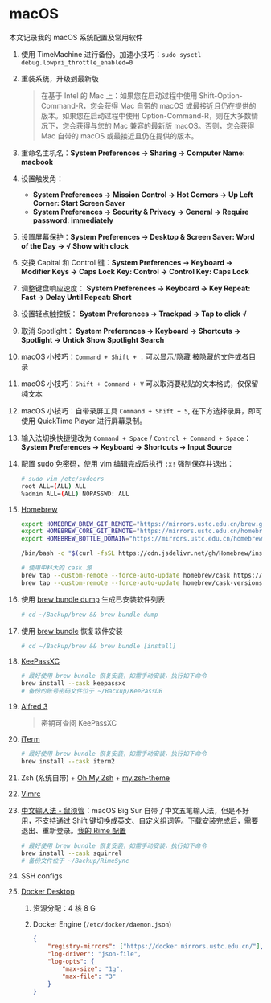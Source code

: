 # macOS

本文记录我的 macOS 系统配置及常用软件

1. 使用 TimeMachine 进行备份。加速小技巧：`sudo sysctl debug.lowpri_throttle_enabled=0`
1. 重装系统，升级到最新版

    > 在基于 Intel 的 Mac 上：如果您在启动过程中使用 Shift-Option-Command-R，您会获得 Mac 自带的 macOS 或最接近且仍在提供的版本。如果您在启动过程中使用 Option-Command-R，则在大多数情况下，您会获得与您的 Mac 兼容的最新版 macOS。否则，您会获得 Mac 自带的 macOS 或最接近且仍在提供的版本。

1. 重命名主机名：**System Preferences -> Sharing -> Computer Name: macbook**
1. 设置触发角：
    - **System Preferences -> Mission Control -> Hot Corners -> Up Left Corner: Start Screen Saver**
    - **System Preferences -> Security & Privacy -> General -> Require password: immediately**
1. 设置屏幕保护：**System Preferences -> Desktop & Screen Saver: Word of the Day -> √ Show with clock**
1. 交换 Capital 和 Control 键：**System Preferences -> Keyboard -> Modifier Keys -> Caps Lock Key: Control -> Control Key: Caps Lock**
1. 调整键盘响应速度： **System Preferences -> Keyboard -> Key Repeat: Fast -> Delay Until Repeat: Short**
1. 设置轻点触控板： **System Preferences -> Trackpad -> Tap to click √**
1. 取消 Spotlight： **System Preferences -> Keyboard -> Shortcuts -> Spotlight -> Untick Show Spotlight Search**
1. macOS 小技巧：`Command + Shift + .` 可以显示/隐藏 被隐藏的文件或者目录
1. macOS 小技巧：`Shift + Command + V` 可以取消要粘贴的文本格式，仅保留纯文本
1. macOS 小技巧：自带录屏工具 `Command + Shift + 5`, 在下方选择录屏，即可使用 QuickTime Player 进行屏幕录制。
1. 输入法切换快捷键改为 `Command + Space` / `Control + Command + Space`： **System Preferences -> Keyboard -> Shortcuts -> Input Source**
1. 配置 sudo 免密码，使用 vim 编辑完成后执行 `:x!` 强制保存并退出：

    ```bash
    # sudo vim /etc/sudoers
    root ALL=(ALL) ALL
    %admin ALL=(ALL) NOPASSWD: ALL
    ```

1. [Homebrew](https://mirrors.ustc.edu.cn/help/brew.git.html)

    ```bash
    export HOMEBREW_BREW_GIT_REMOTE="https://mirrors.ustc.edu.cn/brew.git"
    export HOMEBREW_CORE_GIT_REMOTE="https://mirrors.ustc.edu.cn/homebrew-core.git"
    export HOMEBREW_BOTTLE_DOMAIN="https://mirrors.ustc.edu.cn/homebrew-bottles"

    /bin/bash -c "$(curl -fsSL https://cdn.jsdelivr.net/gh/Homebrew/install@HEAD/install.sh)"

    # 使用中科大的 cask 源
    brew tap --custom-remote --force-auto-update homebrew/cask https://mirrors.ustc.edu.cn/homebrew-cask.git
    brew tap --custom-remote --force-auto-update homebrew/cask-versions https://mirrors.ustc.edu.cn/homebrew-cask-versions.git
    ```

1. 使用 [brew bundle dump](https://docs.brew.sh/Manpage#bundle-subcommand) 生成已安装软件列表

    ```bash
    # cd ~/Backup/brew && brew bundle dump
    ```

1. 使用 [brew bundle](https://docs.brew.sh/Manpage#bundle-subcommand) 恢复软件安装

    ```bash
    # cd ~/Backup/brew && brew bundle [install]
    ```

1. [KeePassXC](https://keepassxc.org/) 

    ```bash
    # 最好使用 brew bundle 恢复安装，如需手动安装，执行如下命令
    brew install --cask keepassxc
    # 备份的账号密码文件位于 ~/Backup/KeePassDB
    ```

1. [Alfred 3](https://cachefly.alfredapp.com/Alfred_3.8.6_972.dmg)
    > 密钥可查阅 KeePassXC

1. [iTerm](https://iterm2.com/downloads.html) 

    ```bash
    # 最好使用 brew bundle 恢复安装，如需手动安装，执行如下命令
    brew install --cask iterm2
    ```

1. Zsh (系统自带) + [Oh My Zsh](https://ohmyz.sh/) + [my.zsh-theme](https://github.com/bougenville/zsh-theme)
1. [Vimrc](https://github.com/bougenville/vimprofile)
1. [中文输入法 - 鼠须管](https://rime.im/)：macOS Big Sur 自带了中文五笔输入法，但是不好用，不支持通过 Shift 键切换成英文、自定义组词等。下载安装完成后，需要退出、重新登录。[我的 Rime 配置](https://github.com/bougenville/Rime)

    ```bash
    # 最好使用 brew bundle 恢复安装，如需手动安装，执行如下命令
    brew install --cask squirrel
    # 备份文件位于 ~/Backup/RimeSync
    ```

1. SSH configs
1. [Docker Desktop](http://docker.com/)
    1. 资源分配：4 核 8 G
    1. Docker Engine (`/etc/docker/daemon.json`)

        ```json
        {
            "registry-mirrors": ["https://docker.mirrors.ustc.edu.cn/"],
            "log-driver": "json-file",
            "log-opts": {
                "max-size": "1g",
                "max-file": "3"
            }
        }
        ```
